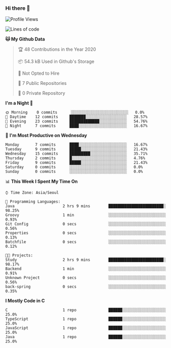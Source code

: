 

### Hi there 👋

<!--
**anf36/anf36** is a ✨ _special_ ✨ repository because its `README.md` (this file) appears on your GitHub profile.

Here are some ideas to get you started:

- 🔭 I’m currently working on ...
- 🌱 I’m currently learning ...
- 👯 I’m looking to collaborate on ...
- 🤔 I’m looking for help with ...
- 💬 Ask me about ...
- 📫 How to reach me: ...
- 😄 Pronouns: ...
- ⚡ Fun fact: ...
-->
<!--START_SECTION:waka-->
![Profile Views](http://img.shields.io/badge/Profile%20Views-0-blue)

![Lines of code](https://img.shields.io/badge/From%20Hello%20World%20I%27ve%20Written-2.2%20million%20lines%20of%20code-blue)

**🐱 My Github Data** 

> 🏆 48 Contributions in the Year 2020
 > 
> 📦 54.3 kB Used in Github's Storage 
 > 
> 🚫 Not Opted to Hire
 > 
> 📜 7 Public Repositories
 > 
> 🔑 0 Private Repository 
 > 
**I'm a Night 🦉** 

```text
🌞 Morning    0 commits      ░░░░░░░░░░░░░░░░░░░░░░░░░   0.0% 
🌆 Daytime    12 commits     ███████░░░░░░░░░░░░░░░░░░   28.57% 
🌃 Evening    23 commits     █████████████░░░░░░░░░░░░   54.76% 
🌙 Night      7 commits      ████░░░░░░░░░░░░░░░░░░░░░   16.67%

```
📅 **I'm Most Productive on Wednesday** 

```text
Monday       7 commits      ████░░░░░░░░░░░░░░░░░░░░░   16.67% 
Tuesday      9 commits      █████░░░░░░░░░░░░░░░░░░░░   21.43% 
Wednesday    15 commits     █████████░░░░░░░░░░░░░░░░   35.71% 
Thursday     2 commits      █░░░░░░░░░░░░░░░░░░░░░░░░   4.76% 
Friday       9 commits      █████░░░░░░░░░░░░░░░░░░░░   21.43% 
Saturday     0 commits      ░░░░░░░░░░░░░░░░░░░░░░░░░   0.0% 
Sunday       0 commits      ░░░░░░░░░░░░░░░░░░░░░░░░░   0.0%

```


📊 **This Week I Spent My Time On** 

```text
⌚︎ Time Zone: Asia/Seoul

💬 Programming Languages: 
Java                     2 hrs 9 mins        ████████████████████████░   98.25% 
Groovy                   1 min               ░░░░░░░░░░░░░░░░░░░░░░░░░   0.93% 
Git Config               0 secs              ░░░░░░░░░░░░░░░░░░░░░░░░░   0.56% 
Properties               0 secs              ░░░░░░░░░░░░░░░░░░░░░░░░░   0.13% 
Batchfile                0 secs              ░░░░░░░░░░░░░░░░░░░░░░░░░   0.12%

🐱‍💻 Projects: 
Study                    2 hrs 9 mins        ████████████████████████░   98.17% 
Backend                  1 min               ░░░░░░░░░░░░░░░░░░░░░░░░░   0.91% 
Unknown Project          0 secs              ░░░░░░░░░░░░░░░░░░░░░░░░░   0.56% 
back-spring              0 secs              ░░░░░░░░░░░░░░░░░░░░░░░░░   0.35%

```

**I Mostly Code in C** 

```text
C                        1 repo              ██████░░░░░░░░░░░░░░░░░░░   25.0% 
TypeScript               1 repo              ██████░░░░░░░░░░░░░░░░░░░   25.0% 
JavaScript               1 repo              ██████░░░░░░░░░░░░░░░░░░░   25.0% 
Java                     1 repo              ██████░░░░░░░░░░░░░░░░░░░   25.0%

```



<!--END_SECTION:waka-->
